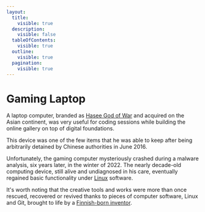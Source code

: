 ```yaml
---
layout:
  title:
    visible: true
  description:
    visible: false
  tableOfContents:
    visible: true
  outline:
    visible: true
  pagination:
    visible: true
---
```


# Gaming Laptop

A laptop computer, branded as [Hasee God of War](http://en.haseecomputer.com/About/about24.html) and acquired on the Asian continent, was very useful for coding sessions while building the online gallery on top of digital foundations.&#x20;

This device was one of the few items that he was able to keep after being arbitrarily detained by Chinese authorities in June 2016.

Unfortunately, the gaming computer mysteriously crashed during a malware analysis, six years later, in the winter of 2022. The nearly decade-old computing device, still alive and undiagnosed in his care, eventually regained basic functionality under [Linux](https://www.redhat.com/en/topics/linux/what-is-linux) software.&#x20;

It's worth noting that the creative tools and works were more than once rescued, recovered or revived thanks to pieces of computer software, Linux and Git, brought to life by a [Finnish-born inventor](https://github.com/torvalds).
